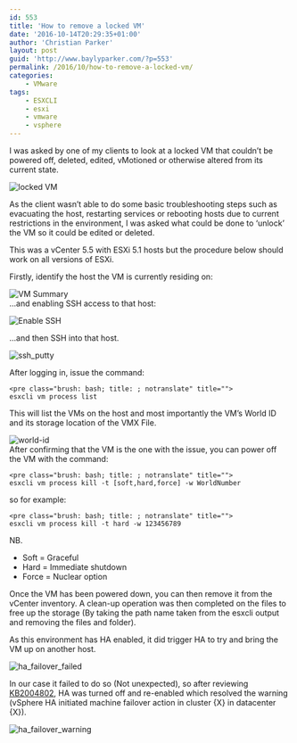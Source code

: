 ```yaml
---
id: 553
title: 'How to remove a locked VM'
date: '2016-10-14T20:29:35+01:00'
author: 'Christian Parker'
layout: post
guid: 'http://www.baylyparker.com/?p=553'
permalink: /2016/10/how-to-remove-a-locked-vm/
categories:
    - VMware
tags:
    - ESXCLI
    - esxi
    - vmware
    - vsphere
---
```


I was asked by one of my clients to look at a locked VM that couldn’t be powered off, deleted, edited, vMotioned or otherwise altered from its current state.

![locked VM](https://i0.wp.com/www.baylyparker.com/wp-content/uploads/2016/10/poweroff-1.png?resize=664%2C56)

As the client wasn’t able to do some basic troubleshooting steps such as evacuating the host, restarting services or rebooting hosts due to current restrictions in the environment, I was asked what could be done to ‘unlock’ the VM so it could be edited or deleted.

This was a vCenter 5.5 with ESXi 5.1 hosts but the procedure below should work on all versions of ESXi.

Firstly, identify the host the VM is currently residing on:

![VM Summary](https://i0.wp.com/www.baylyparker.com/wp-content/uploads/2016/10/VM_Summary.png?resize=300%2C277)  
…and enabling SSH access to that host:

![Enable SSH](https://i0.wp.com/www.baylyparker.com/wp-content/uploads/2016/10/SSH.png?resize=300%2C150)

…and then SSH into that host.

![ssh_putty](https://i0.wp.com/www.baylyparker.com/wp-content/uploads/2016/10/SSH_Putty.png?resize=300%2C100)

After logging in, issue the command:

```
<pre class="brush: bash; title: ; notranslate" title="">
esxcli vm process list
```

This will list the VMs on the host and most importantly the VM’s World ID and its storage location of the VMX File.

![world-id](https://i0.wp.com/www.baylyparker.com/wp-content/uploads/2016/10/World-ID.png?resize=300%2C58)  
After confirming that the VM is the one with the issue, you can power off the VM with the command:

```
<pre class="brush: bash; title: ; notranslate" title="">
esxcli vm process kill -t [soft,hard,force] -w WorldNumber
```

so for example:

```
<pre class="brush: bash; title: ; notranslate" title="">
esxcli vm process kill -t hard -w 123456789
```

NB.

- Soft = Graceful
- Hard = Immediate shutdown
- Force = Nuclear option

Once the VM has been powered down, you can then remove it from the vCenter inventory. A clean-up operation was then completed on the files to free up the storage (By taking the path name taken from the esxcli output and removing the files and folder).

As this environment has HA enabled, it did trigger HA to try and bring the VM up on another host.

![ha_failover_failed](https://i0.wp.com/www.baylyparker.com/wp-content/uploads/2016/10/ha_failover_failed.png?resize=555%2C111)

In our case it failed to do so (Not unexpected), so after reviewing [KB2004802](https://kb.vmware.com/kb/2004802), HA was turned off and re-enabled which resolved the warning (vSphere HA initiated machine failover action in cluster {X} in datacenter {X}).

![ha_failover_warning](https://i0.wp.com/www.baylyparker.com/wp-content/uploads/2016/10/ha_failover_warning.png?resize=510%2C110)